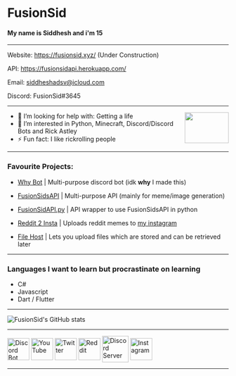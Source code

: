 # FusionSid

#### My name is Siddhesh and i'm 15 

-------

Website: https://fusionsid.xyz/ (Under Construction)

API: https://fusionsidapi.herokuapp.com/

Email:  siddheshadsv@icloud.com

Discord: FusionSid#3645

-------

<img align="right" width="100" height="70" src="https://raw.githubusercontent.com/rahulbanerjee26/githubAboutMeGenerator/main/icons/python.svg">

- 🤔 I’m looking for help with: Getting a life
- 👀 I’m interested in Python, Minecraft, Discord/Discord Bots and Rick Astley
- ⚡ Fun fact: I like rickrolling people

-------
### Favourite Projects:
- [Why Bot](https://github.com/FusionSid/Why-Bot) | Multi-purpose discord bot (idk **why** I made this)

- [FusionSidsAPI](https://github.com/FusionSid/FusionSidsAPI) | Multi-purpose API (mainly for meme/image generation)

- [FusionSidAPI.py](https://github.com/FusionSid/FusionSidAPI.py) | API wrapper to use FusionSidsAPI in python

- [Reddit 2 Insta](https://github.com/FusionSid/Reddit2Insta-Meme-Uploader) | Uploads reddit memes to [my instagram](https://www.instagram.com/never_gonnagive/)

- [File Host](https://github.com/FusionSid/Filehost) | Lets you upload files which are stored and can be retrieved later


-------

### Languages I want to learn but procrastinate on learning

- C#
- Javascript
- Dart / Flutter

-------


![FusionSid's GitHub stats](https://github-readme-stats.vercel.app/api?username=FusionSid&count_private=true&custom_title=FusionSid%20-%20Never%20Gonna%20Give%20You%20Up&title_color=FFFFFF&text_color=5865F2&bg_color=23272A&border_color=23272A&border_radius=25)

-------

[<img align="center" alt="Discord Bot" width="50px" src="https://cdn.discordapp.com/avatars/896932646846885898/40600e222073eacf80776d99923fa238.png?size=2048" />][discord_bot]
[<img align="center" alt="YouTube" width="50px" src="https://raw.githubusercontent.com/rahulbanerjee26/githubAboutMeGenerator/main/icons/youtube.svg" />][youtube]
[<img align="center" alt="Twitter" width="50px" src="https://raw.githubusercontent.com/rahulbanerjee26/githubAboutMeGenerator/main/icons/twitter.svg" />][twitter]
[<img align="center" alt="Reddit" width="50px" src="https://raw.githubusercontent.com/rahulbanerjee26/githubAboutMeGenerator/main/icons/reddit.svg"/>][reddit]
[<img align="center" alt="Discord Server" width="60px" src="https://raw.githubusercontent.com/rahulbanerjee26/githubAboutMeGenerator/main/icons/discord.svg"/>][discord]
[<img align="center" alt="Instagram" width="50px" src="https://raw.githubusercontent.com/rahulbanerjee26/githubAboutMeGenerator/main/icons/instagram.svg"/>][instagram]

-------

[twitter]: https://twitter.com/Fusion_Sid
[youtube]: https://www.youtube.com/channel/UC8jJyY7_Hik7ShugCagxk9A
[discord_bot]: https://discord.com/api/oauth2/authorize?client_id=896932646846885898&permissions=8&scope=bot%20applications.commands
[discord]: https://discord.gg/qBYVxeeUec
[reddit]: https://www.reddit.com/u/FusionSid
[instagram]: https://www.instagram.com/FusionSid/
